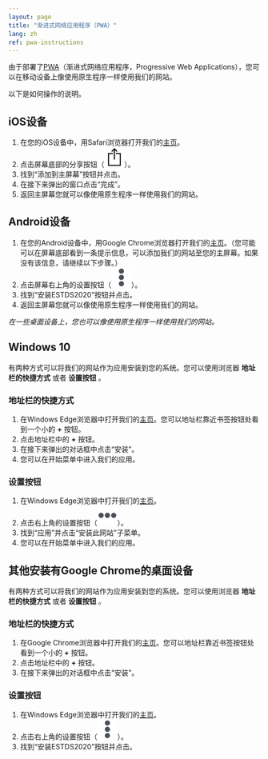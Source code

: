 ```yaml
---
layout: page
title: "渐进式网络应用程序（PWA）"
lang: zh
ref: pwa-instructions
---
```


由于部署了[PWA](https://en.wikipedia.org/wiki/Progressive_web_applications)（渐进式网络应用程序，Progressive Web Applications），您可以在移动设备上像使用原生程序一样使用我们的网站。

以下是如何操作的说明。

## iOS设备

1. 在您的iOS设备中，用Safari浏览器打开我们的[主页](https://estds.yicode.ac)。
1. 点击屏幕底部的分享按钮（![](/img/ios-safari-share-icon.svg)）。
1. 找到“添加到主屏幕”按钮并点击。
1. 在接下来弹出的窗口点击“完成”。
1. 返回主屏幕您就可以像使用原生程序一样使用我们的网站。

## Android设备

1. 在您的Android设备中，用Google Chrome浏览器打开我们的[主页](https://estds.yicode.ac)。（您可能可以在屏幕底部看到一条提示信息，可以添加我们的网站至您的主屏幕。如果没有该信息，请继续以下步骤。）
1. 点击屏幕右上角的设置按钮（![](/img/icon-settings-v.svg)）。
1. 找到“安装ESTDS2020”按钮并点击。
1. 返回主屏幕您就可以像使用原生程序一样使用我们的网站。

_在一些桌面设备上，您也可以像使用原生程序一样使用我们的网站。_

## Windows 10

有两种方式可以将我们的网站作为应用安装到您的系统。您可以使用浏览器 __地址栏的快捷方式__ 或者 __设置按钮__ 。

### 地址栏的快捷方式

1. 在Windows Edge浏览器中打开我们的[主页](https://estds.yicode.ac)。您可以地址栏靠近书签按钮处看到一个小的 __+__ 按钮。
1. 点击地址栏中的 __+__ 按钮。
1. 在接下来弹出的对话框中点击“安装”。
1. 您可以在开始菜单中进入我们的应用。

### 设置按钮
1. 在Windows Edge浏览器中打开我们的[主页](https://estds.yicode.ac)。
1. 点击右上角的设置按钮（![](/img/icon-settings-h.svg)）。
1. 找到“应用”并点击“安装此网站”子菜单。
1. 您可以在开始菜单中进入我们的应用。

## 其他安装有Google Chrome的桌面设备

有两种方式可以将我们的网站作为应用安装到您的系统。您可以使用浏览器 __地址栏的快捷方式__ 或者 __设置按钮__ 。

### 地址栏的快捷方式

1. 在Google Chrome浏览器中打开我们的[主页](https://estds.yicode.ac)。您可以地址栏靠近书签按钮处看到一个小的 __+__ 按钮。
1. 点击地址栏中的 __+__ 按钮。
1. 在接下来弹出的对话框中点击“安装”。

### 设置按钮
1. 在Windows Edge浏览器中打开我们的[主页](https://estds.yicode.ac)。
1. 点击右上角的设置按钮（![](/img/icon-settings-v.svg)）。
1. 找到“安装ESTDS2020”按钮并点击。
